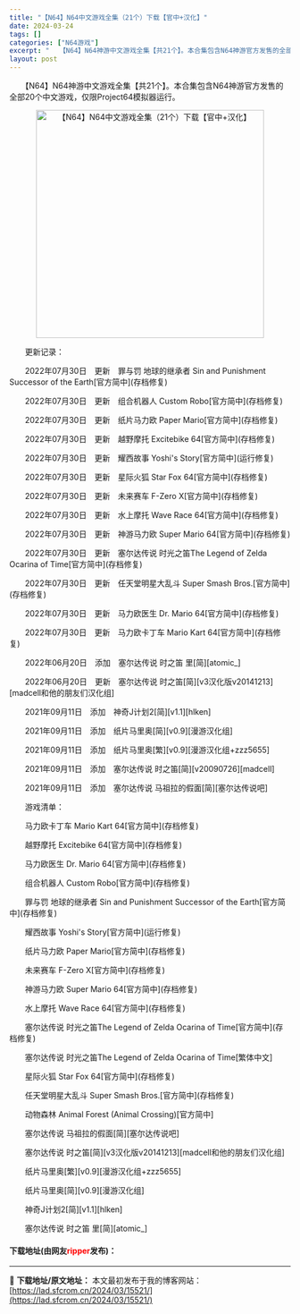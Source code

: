 ```yaml
---
title: "【N64】N64中文游戏全集（21个）下载【官中+汉化】"
date: 2024-03-24
tags: []
categories: ["N64游戏"]
excerpt: "　　【N64】N64神游中文游戏全集【共21个】。本合集包含N64神游官方发售的全部20个中文游戏，仅限Project64模拟器运行。 　　更新记录： 　　2022年07月30日　更新　罪与罚 地球的继承者 Sin and Punishment Successor of the Earth[官方简中&hellip;"
layout: post
---
```


 <p>　　【N64】N64神游中文游戏全集【共21个】。本合集包含N64神游官方发售的全部20个中文游戏，仅限Project64模拟器运行。</p> <p align="center"><img align="" border="0" src="https://lad.sfcrom.cn/wp-content/uploads/2024/03/20240324_660033e04c731.webp" width="408" alt="【N64】N64中文游戏全集（21个）下载【官中+汉化】" /></p> <p>　　更新记录：</p> <p>　　2022年07月30日　更新　罪与罚 地球的继承者 Sin and Punishment Successor of the Earth[官方简中](存档修复)</p> <p>　　2022年07月30日　更新　组合机器人 Custom Robo[官方简中](存档修复)</p> <p>　　2022年07月30日　更新　纸片马力欧 Paper Mario[官方简中](存档修复)</p> <p>　　2022年07月30日　更新　越野摩托 Excitebike 64[官方简中](存档修复)</p> <p>　　2022年07月30日　更新　耀西故事 Yoshi&#39;s Story[官方简中](运行修复)</p> <p>　　2022年07月30日　更新　星际火狐 Star Fox 64[官方简中](存档修复)</p> <p>　　2022年07月30日　更新　未来赛车 F-Zero X[官方简中](存档修复)</p> <p>　　2022年07月30日　更新　水上摩托 Wave Race 64[官方简中](存档修复)</p> <p>　　2022年07月30日　更新　神游马力欧 Super Mario 64[官方简中](存档修复)</p> <p>　　2022年07月30日　更新　塞尔达传说 时光之笛The Legend of Zelda Ocarina of Time[官方简中](存档修复)</p> <p>　　2022年07月30日　更新　任天堂明星大乱斗 Super Smash Bros.[官方简中](存档修复)</p> <p>　　2022年07月30日　更新　马力欧医生 Dr. Mario 64[官方简中](存档修复)</p> <p>　　2022年07月30日　更新　马力欧卡丁车 Mario Kart 64[官方简中](存档修复)</p> <p>　　2022年06月20日　添加　塞尔达传说 时之笛 里[简][atomic_]</p> <p>　　2022年06月20日　更新　塞尔达传说 时之笛[简][v3汉化版v20141213][madcell和他的朋友们汉化组]</p> <p>　　2021年09月11日　添加　神奇J计划2[简][v1.1][hlken]</p> <p>　　2021年09月11日　添加　纸片马里奥[简][v0.9][漫游汉化组]</p> <p>　　2021年09月11日　添加　纸片马里奥[繁][v0.9][漫游汉化组+zzz5655]</p> <p>　　2021年09月11日　添加　塞尔达传说 时之笛[简][v20090726][madcell]</p> <p>　　2021年09月11日　添加　塞尔达传说 马祖拉的假面[简][塞尔达传说吧]</p> <p>　　游戏清单：</p> <p>　　马力欧卡丁车 Mario Kart 64[官方简中](存档修复)</p> <p>　　越野摩托 Excitebike 64[官方简中](存档修复)</p> <p>　　马力欧医生 Dr. Mario 64[官方简中](存档修复)</p> <p>　　组合机器人 Custom Robo[官方简中](存档修复)</p> <p>　　罪与罚 地球的继承者 Sin and Punishment Successor of the Earth[官方简中](存档修复)</p> <p>　　耀西故事 Yoshi&#39;s Story[官方简中](运行修复)</p> <p>　　纸片马力欧 Paper Mario[官方简中](存档修复)</p> <p>　　未来赛车 F-Zero X[官方简中](存档修复)</p> <p>　　神游马力欧 Super Mario 64[官方简中](存档修复)</p> <p>　　水上摩托 Wave Race 64[官方简中](存档修复)</p> <p>　　塞尔达传说 时光之笛The Legend of Zelda Ocarina of Time[官方简中](存档修复)</p> <p>　　塞尔达传说 时光之笛The Legend of Zelda Ocarina of Time[繁体中文]</p> <p>　　星际火狐 Star Fox 64[官方简中](存档修复)</p> <p>　　任天堂明星大乱斗 Super Smash Bros.[官方简中](存档修复)</p> <p>　　动物森林 Animal Forest (Animal Crossing)[官方简中]</p> <p>　　塞尔达传说 马祖拉的假面[简][塞尔达传说吧]</p> <p>　　塞尔达传说 时之笛[简][v3汉化版v20141213][madcell和他的朋友们汉化组]</p> <p>　　纸片马里奥[繁][v0.9][漫游汉化组+zzz5655]</p> <p>　　纸片马里奥[简][v0.9][漫游汉化组]</p> <p>　　神奇J计划2[简][v1.1][hlken]</p> <p>　　塞尔达传说 时之笛 里[简][atomic_]</p> <p><h4>下载地址(由网友<font color="red">ripper</font>发布)：</h4></p> 

---
📖 **下载地址/原文地址：** 本文最初发布于我的博客网站：[https://lad.sfcrom.cn/2024/03/15521/](https://lad.sfcrom.cn/2024/03/15521/)
